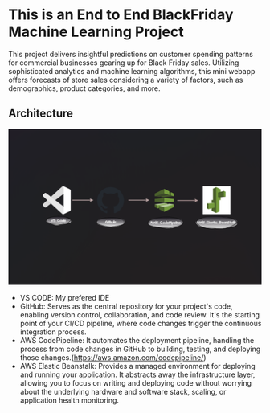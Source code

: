 # This is an End to End BlackFriday Machine Learning Project

This project delivers insightful predictions on customer spending patterns for commercial businesses gearing up for Black Friday sales. Utilizing sophisticated analytics and machine learning algorithms, this mini webapp offers forecasts of store sales considering a variety of factors, such as demographics, product categories, and more.

## Architecture

![Architecture Image](/assets/arc.png)

- VS CODE: My prefered IDE
- GitHub: Serves as the central repository for your project's code, enabling version control, collaboration, and code review. It's the starting point of your CI/CD pipeline, where code changes trigger the continuous integration process.
- AWS CodePipeline: It automates the deployment pipeline, handling the process from code changes in GitHub to building, testing, and deploying those changes.(https://aws.amazon.com/codepipeline/)
- AWS Elastic Beanstalk: Provides a managed environment for deploying and running your application. It abstracts away the infrastructure layer, allowing you to focus on writing and deploying code without worrying about the underlying hardware and software stack, scaling, or application health monitoring.








